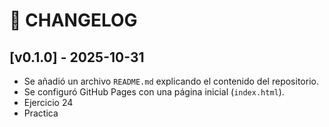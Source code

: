 # 📘 CHANGELOG

## [v0.1.0] - 2025-10-31
- Se añadió un archivo `README.md` explicando el contenido del repositorio.
- Se configuró GitHub Pages con una página inicial (`index.html`).
- Ejercicio 24
- Practica
